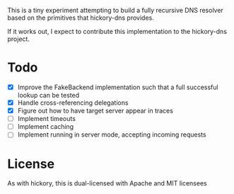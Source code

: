 This is a tiny experiment attempting to build a fully recursive
DNS resolver based on the primitives that hickory-dns provides.

If it works out, I expect to contribute this implementation to 
the hickory-dns project.

# Todo

- [x] Improve the FakeBackend implementation such that a full successful lookup can be tested
- [x] Handle cross-referencing delegations
- [x] Figure out how to have target server appear in traces 
- [ ] Implement timeouts
- [ ] Implement caching
- [ ] Implement running in server mode, accepting incoming requests

# License

As with hickory, this is dual-licensed with Apache and MIT licensees
